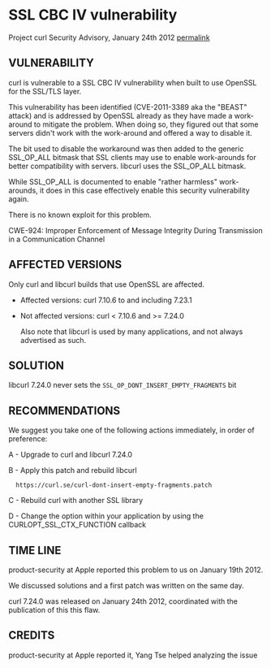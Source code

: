 SSL CBC IV vulnerability
========================

Project curl Security Advisory, January 24th 2012
[permalink](https://curl.se/docs/CVE-2011-3389.html)

VULNERABILITY
-------------

  curl is vulnerable to a SSL CBC IV vulnerability when built to use OpenSSL
  for the SSL/TLS layer.

  This vulnerability has been identified (CVE-2011-3389 aka the "BEAST"
  attack) and is addressed by OpenSSL already as they have made a work-around
  to mitigate the problem.  When doing so, they figured out that some servers
  didn't work with the work-around and offered a way to disable it.

  The bit used to disable the workaround was then added to the generic
  SSL_OP_ALL bitmask that SSL clients may use to enable work-arounds for
  better compatibility with servers. libcurl uses the SSL_OP_ALL bitmask.

  While SSL_OP_ALL is documented to enable "rather harmless" work-arounds, it
  does in this case effectively enable this security vulnerability again.

  There is no known exploit for this problem.

  CWE-924: Improper Enforcement of Message Integrity During Transmission in a
  Communication Channel

AFFECTED VERSIONS
-----------------

Only curl and libcurl builds that use OpenSSL are affected.

- Affected versions: curl 7.10.6 to and including 7.23.1
- Not affected versions: curl < 7.10.6 and >= 7.24.0

  Also note that libcurl is used by many applications, and not always
  advertised as such.

SOLUTION
--------

  libcurl 7.24.0 never sets the `SSL_OP_DONT_INSERT_EMPTY_FRAGMENTS` bit

RECOMMENDATIONS
---------------

  We suggest you take one of the following actions immediately, in order of
  preference:

  A - Upgrade to curl and libcurl 7.24.0

  B - Apply this patch and rebuild libcurl

      https://curl.se/curl-dont-insert-empty-fragments.patch

  C - Rebuild curl with another SSL library

  D - Change the option within your application by using the
      CURLOPT_SSL_CTX_FUNCTION callback

TIME LINE
---------

  product-security at Apple reported this problem to us on January 19th 2012.

  We discussed solutions and a first patch was written on the same day.

  curl 7.24.0 was released on January 24th 2012, coordinated with the
  publication of this this flaw.

CREDITS
-------

  product-security at Apple reported it, Yang Tse helped analyzing the issue
